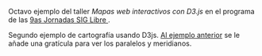 Octavo ejemplo del taller *Mapas web interactivos con D3.js* en el programa de las [9as Jornadas SIG Libre ](http://www.sigte.udg.edu/jornadassiglibre/programa/talleres/).
 
Segundo ejemplo de cartografí­a usando D3js. [Al ejemplo anterior](http://bl.ocks.org/rveciana/2787020caf01beea88cd) se le añade una gratícula para ver los paralelos y meridianos.